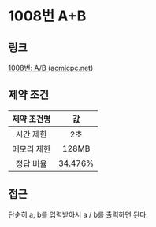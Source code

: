# 1008번 A+B

## 링크

[1008번: A/B (acmicpc.net)](https://www.acmicpc.net/problem/1008)

## 제약 조건

| 제약 조건명 |   값    |
| :---------: | :-----: |
|  시간 제한  |   2초   |
| 메모리 제한 |  128MB  |
|  정답 비율  | 34.476% |

## 접근

단순히 a, b를 입력받아서 a / b를 출력하면 된다.
